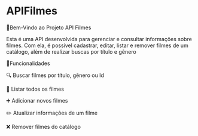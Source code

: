 # APIFilmes
📌Bem-Vindo ao Projeto API Filmes  

Esta é uma API desenvolvida para gerenciar e consultar informações sobre filmes. Com ela, é possível cadastrar, editar, listar e remover filmes de um catálogo, além de realizar buscas por título e gênero

📌Funcionalidades

🔍 Buscar filmes por título, gênero ou Id

📄 Listar todos os filmes

➕ Adicionar novos filmes

✏️ Atualizar informações de um filme

❌ Remover filmes do catálogo

